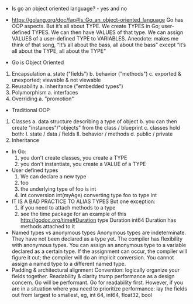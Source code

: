 * Is go an object oriented language? - yes and no
- https://golang.org/doc/faq#Is_Go_an_object-oriented_language
Go has OOP aspects. But it’s all about TYPE. We create TYPES in Go; user-defined TYPES. We can then have VALUES of that type. We can assign VALUES of a user-defined TYPE to VARIABLES. Anecdote: makes me think of that song, “It’s all about the bass, all about the bass” except “it’s all about the TYPE, all about the TYPE”

* Go is Object Oriented
1. Encapsulation
    a. state ("fields")
    b. behavior ("methods")
    c. exported & unexported; viewable & not viewable
2. Reusability
    a. inheritance ("embedded types")
3. Polymorphism
    a. interfaces
4. Overriding
    a. "promotion"

* Traditional OOP
1. Classes
    a. data structure describing a type of object
    b. you can then create "instances"/"objects" from the class / blueprint
    c. classes hold both:
        I. state / data / fields
        II. behavior / methods
    d. public / private
2. Inheritance
* In Go:
    1. you don't create classes, you create a TYPE
    2. you don't instantiate, you create a VALUE of a TYPE
* User defined types
    1. We can declare a new type
    2. foo 
    3. the underlying type of foo is int
    4. int conversion
        int(myAge) 
        converting type foo to type int 
* IT IS A BAD PRACTICE TO ALIAS TYPES 
    But one exception: 
    1. if you need to attach methods to a type 
    2. see the time package for an example of this http://godoc.org/time#Duration 
        type Duration int64 
        Duration has methods attached to it
* Named types vs anonymous types
Anonymous types are indeterminate. They have not been declared as a type yet. The compiler has flexibility with anonymous types. You can assign an anonymous type to a variable declared as a certain type. If the assignment can occur, the compiler will figure it out; the compiler will do an implicit conversion. You cannot assign a named type to a different named type.
* Padding & architectural alignment
Convention: logically organize your fields together. Readability & clarity trump performance as a design concern. Go will be performant. Go for readability first. However, if you are in a situation where you need to prioritize performance: lay the fields out from largest to smallest, eg, int 64, int64, float32, bool